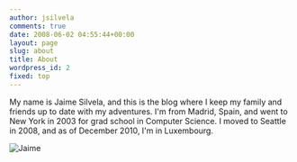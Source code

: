 ```yaml
---
author: jsilvela
comments: true
date: 2008-06-02 04:55:44+00:00
layout: page
slug: about
title: About
wordpress_id: 2
fixed: top
---
```


My name is Jaime Silvela, and this is the blog where I keep my family and friends up to date with my adventures.
I'm from Madrid, Spain, and went to New York in 2003 for grad school in Computer Science. I moved to Seattle in 2008, and as of December 2010, I'm in Luxembourg.

![Jaime](https://jsilvela.smugmug.com/photos/300579249_vU2Q3-L.jpg)


